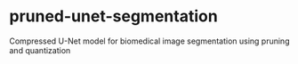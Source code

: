 # pruned-unet-segmentation
Compressed U-Net model for biomedical image segmentation using pruning and quantization
